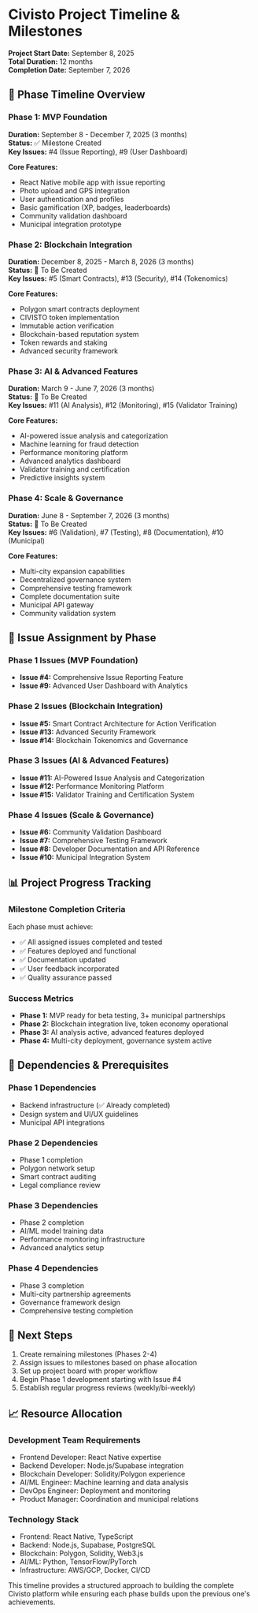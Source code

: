 # Civisto Project Timeline & Milestones

**Project Start Date:** September 8, 2025  
**Total Duration:** 12 months  
**Completion Date:** September 7, 2026

## 📅 Phase Timeline Overview

### Phase 1: MVP Foundation

**Duration:** September 8 - December 7, 2025 (3 months)  
**Status:** ✅ Milestone Created  
**Key Issues:** #4 (Issue Reporting), #9 (User Dashboard)

**Core Features:**

- React Native mobile app with issue reporting
- Photo upload and GPS integration
- User authentication and profiles
- Basic gamification (XP, badges, leaderboards)
- Community validation dashboard
- Municipal integration prototype

### Phase 2: Blockchain Integration

**Duration:** December 8, 2025 - March 8, 2026 (3 months)  
**Status:** 🔄 To Be Created  
**Key Issues:** #5 (Smart Contracts), #13 (Security), #14 (Tokenomics)

**Core Features:**

- Polygon smart contracts deployment
- CIVISTO token implementation
- Immutable action verification
- Blockchain-based reputation system
- Token rewards and staking
- Advanced security framework

### Phase 3: AI & Advanced Features

**Duration:** March 9 - June 7, 2026 (3 months)  
**Status:** 🔄 To Be Created  
**Key Issues:** #11 (AI Analysis), #12 (Monitoring), #15 (Validator Training)

**Core Features:**

- AI-powered issue analysis and categorization
- Machine learning for fraud detection
- Performance monitoring platform
- Advanced analytics dashboard
- Validator training and certification
- Predictive insights system

### Phase 4: Scale & Governance

**Duration:** June 8 - September 7, 2026 (3 months)  
**Status:** 🔄 To Be Created  
**Key Issues:** #6 (Validation), #7 (Testing), #8 (Documentation), #10 (Municipal)

**Core Features:**

- Multi-city expansion capabilities
- Decentralized governance system
- Comprehensive testing framework
- Complete documentation suite
- Municipal API gateway
- Community validation system

## 🎯 Issue Assignment by Phase

### Phase 1 Issues (MVP Foundation)

- **Issue #4:** Comprehensive Issue Reporting Feature
- **Issue #9:** Advanced User Dashboard with Analytics

### Phase 2 Issues (Blockchain Integration)

- **Issue #5:** Smart Contract Architecture for Action Verification
- **Issue #13:** Advanced Security Framework
- **Issue #14:** Blockchain Tokenomics and Governance

### Phase 3 Issues (AI & Advanced Features)

- **Issue #11:** AI-Powered Issue Analysis and Categorization
- **Issue #12:** Performance Monitoring Platform
- **Issue #15:** Validator Training and Certification System

### Phase 4 Issues (Scale & Governance)

- **Issue #6:** Community Validation Dashboard
- **Issue #7:** Comprehensive Testing Framework
- **Issue #8:** Developer Documentation and API Reference
- **Issue #10:** Municipal Integration System

## 📊 Project Progress Tracking

### Milestone Completion Criteria

Each phase must achieve:

- ✅ All assigned issues completed and tested
- ✅ Features deployed and functional
- ✅ Documentation updated
- ✅ User feedback incorporated
- ✅ Quality assurance passed

### Success Metrics

- **Phase 1:** MVP ready for beta testing, 3+ municipal partnerships
- **Phase 2:** Blockchain integration live, token economy operational
- **Phase 3:** AI analysis active, advanced features deployed
- **Phase 4:** Multi-city deployment, governance system active

## 🔗 Dependencies & Prerequisites

### Phase 1 Dependencies

- Backend infrastructure (✅ Already completed)
- Design system and UI/UX guidelines
- Municipal API integrations

### Phase 2 Dependencies

- Phase 1 completion
- Polygon network setup
- Smart contract auditing
- Legal compliance review

### Phase 3 Dependencies

- Phase 2 completion
- AI/ML model training data
- Performance monitoring infrastructure
- Advanced analytics setup

### Phase 4 Dependencies

- Phase 3 completion
- Multi-city partnership agreements
- Governance framework design
- Comprehensive testing completion

## 🚀 Next Steps

1. Create remaining milestones (Phases 2-4)
2. Assign issues to milestones based on phase allocation
3. Set up project board with proper workflow
4. Begin Phase 1 development starting with Issue #4
5. Establish regular progress reviews (weekly/bi-weekly)

## 📈 Resource Allocation

### Development Team Requirements

- Frontend Developer: React Native expertise
- Backend Developer: Node.js/Supabase integration
- Blockchain Developer: Solidity/Polygon experience
- AI/ML Engineer: Machine learning and data analysis
- DevOps Engineer: Deployment and monitoring
- Product Manager: Coordination and municipal relations

### Technology Stack

- Frontend: React Native, TypeScript
- Backend: Node.js, Supabase, PostgreSQL
- Blockchain: Polygon, Solidity, Web3.js
- AI/ML: Python, TensorFlow/PyTorch
- Infrastructure: AWS/GCP, Docker, CI/CD

This timeline provides a structured approach to building the complete Civisto platform while ensuring each phase builds upon the previous one's achievements.
